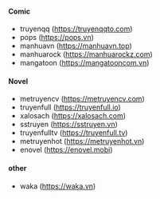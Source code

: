 #### Comic

- truyenqq (https://truyenqqto.com)
- pops (https://pops.vn)
- manhuavn (https://manhuavn.top)
- manhuarock (https://manhuarockz.com)
- mangatoon (https://mangatooncom.vn)


#### Novel

- metruyencv (https://metruyencv.com)
- truyenfull (https://truyenfull.io)
- xalosach (https://xalosach.com)
- sstruyen (https://sstruyen.vn)
- truyenfulltv (https://truyenfull.tv)
- metruyenhot (https://metruyenhot.vn)
- enovel (https://enovel.mobi)

#### other
- waka (https://waka.vn)